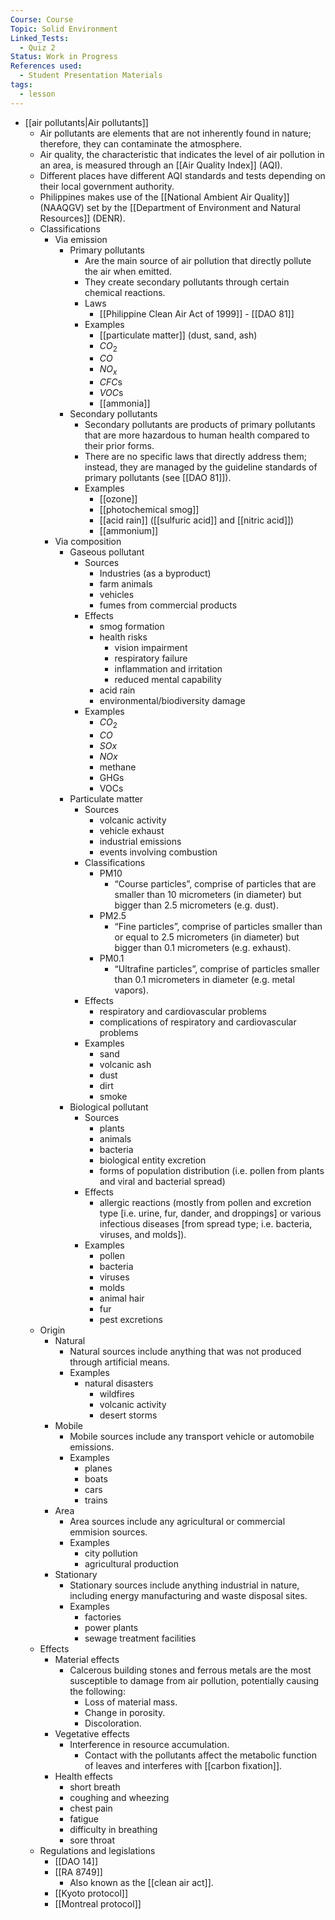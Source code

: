 ```yaml
---
Course: Course
Topic: Solid Environment
Linked_Tests:
  - Quiz 2
Status: Work in Progress
References used:
  - Student Presentation Materials
tags:
  - lesson
---
```


- [[air pollutants|Air pollutants]]
	- Air pollutants are elements that are not inherently found in nature; therefore, they can contaminate the atmosphere.
	- Air quality, the characteristic that indicates the level of air pollution in an area, is measured through an [[Air Quality Index]] (AQI).
	- Different places have different AQI standards and tests depending on their local government authority.
	- Philippines makes use of the [[National Ambient Air Quality]] (NAAQGV) set by the [[Department of Environment and Natural Resources]] (DENR).
	- Classifications
		- Via emission
			- Primary pollutants
				- Are the main source of air pollution that directly pollute the air when emitted.
				- They create secondary pollutants through certain chemical reactions.
				- Laws
					- [[Philippine Clean Air Act of 1999]] - [[DAO 81]]
				- Examples
					- [[particulate matter]] (dust, sand, ash)
					- $CO_{2}$
					- $CO$
					- $NO_{x}$
					- $CFC$s
					- $VOC$s
					- [[ammonia]]
			- Secondary pollutants
				- Secondary pollutants are products of primary pollutants that are more hazardous to human health compared to their prior forms.
				- There are no specific laws that directly address them; instead, they are managed by the guideline standards of primary pollutants (see [[DAO 81]]).
				- Examples
					- [[ozone]]
					- [[photochemical smog]]
					- [[acid rain]] ([[sulfuric acid]] and [[nitric acid]])
					- [[ammonium]]
		- Via composition
			- Gaseous pollutant
				- Sources
					- Industries (as a byproduct)
					- farm animals
					- vehicles
					- fumes from commercial products
				- Effects
					- smog formation
					- health risks
						- vision impairment
						- respiratory failure
						- inflammation and irritation
						- reduced mental capability
					- acid rain
					- environmental/biodiversity damage
				- Examples
					- $CO_{2}$
					- $CO$
					- $SOx$
					- $NOx$
					- methane
					- GHGs
					- VOCs
			- Particulate matter
				- Sources
					- volcanic activity
					- vehicle exhaust
					- industrial emissions
					- events involving combustion
				- Classifications
					- PM10
						- “Course particles”, comprise of particles that are smaller than 10 micrometers (in diameter) but bigger than 2.5 micrometers (e.g. dust).
					- PM2.5
						- “Fine particles”, comprise of particles smaller than or equal to 2.5 micrometers (in diameter) but bigger than 0.1 micrometers (e.g. exhaust).
					- PM0.1
						- “Ultrafine particles”, comprise of particles smaller than 0.1 micrometers in diameter (e.g. metal vapors).
				- Effects
					- respiratory and cardiovascular problems
					- complications of respiratory and cardiovascular problems
				- Examples
					- sand
					- volcanic ash
					- dust
					- dirt
					- smoke
			- Biological pollutant
				- Sources
					- plants
					- animals
					- bacteria
					- biological entity excretion
					- forms of population distribution (i.e. pollen from plants and viral and bacterial spread)
				- Effects
					- allergic reactions (mostly from pollen and excretion type \[i.e. urine, fur, dander, and droppings\] or various infectious diseases \[from spread type; i.e. bacteria, viruses, and molds\]).
				- Examples
					- pollen
					- bacteria
					- viruses
					- molds
					- animal hair
					- fur
					- pest excretions
	- Origin
		- Natural
			- Natural sources include anything that was not produced through artificial means.
			- Examples
				- natural disasters
					- wildfires
					- volcanic activity
					- desert storms
		- Mobile
			- Mobile sources include any transport vehicle or automobile emissions.
			- Examples
				- planes
				- boats
				- cars
				- trains
		- Area
			- Area sources include any agricultural or commercial emmision sources.
			- Examples
				- city pollution
				- agricultural production
		- Stationary
			- Stationary sources include anything industrial in nature, including energy manufacturing and waste disposal sites.
			- Examples
				- factories
				- power plants
				- sewage treatment facilities
	- Effects
		- Material effects
			- Calcerous building stones and ferrous metals are the most susceptible to damage from air pollution, potentially causing the following:
				- Loss of material mass.
				- Change in porosity.
				- Discoloration.
		- Vegetative effects
			- Interference in resource accumulation.
				- Contact with the pollutants affect the metabolic function of leaves and interferes with [[carbon fixation]].
		- Health effects
			- short breath
			- coughing and wheezing
			- chest pain
			- fatigue
			- difficulty in breathing
			- sore throat
	- Regulations and legislations
		- [[DAO 14]]
		- [[RA 8749]]
			- Also known as the [[clean air act]].
		- [[Kyoto protocol]]
		- [[Montreal protocol]]